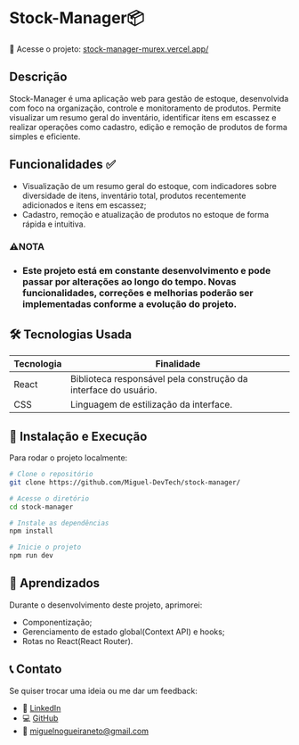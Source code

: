 # Stock-Manager📦

🎯 Acesse o projeto: [stock-manager-murex.vercel.app/](https://stock-manager-murex.vercel.app/)  

## Descrição
Stock-Manager é uma aplicação web para gestão de estoque, desenvolvida com foco na organização, controle e monitoramento de produtos. Permite visualizar um resumo geral do inventário, identificar itens em escassez e realizar operações como cadastro, edição e remoção de produtos de forma simples e eficiente.

## Funcionalidades ✅

- Visualização de um resumo geral do estoque, com indicadores sobre diversidade de itens, inventário total, produtos recentemente adicionados e itens em escassez;
- Cadastro, remoção e atualização de produtos no estoque de forma rápida e intuitiva.

### ⚠️NOTA
- ### Este projeto está em constante desenvolvimento e pode passar por alterações ao longo do tempo. Novas funcionalidades, correções e melhorias poderão ser implementadas conforme a evolução do projeto.
  
## 🛠️ Tecnologias Usada

| Tecnologia       | Finalidade                                         |
|------------------|----------------------------------------------------|
| React | Biblioteca responsável pela construção da interface do usuário. |
| CSS | Linguagem de estilização da interface. |


## 🚀 Instalação e Execução

Para rodar o projeto localmente:

```bash
# Clone o repositório
git clone https://github.com/Miguel-DevTech/stock-manager/

# Acesse o diretório
cd stock-manager

# Instale as dependências
npm install

# Inicie o projeto
npm run dev

```
## 🧠 Aprendizados

Durante o desenvolvimento deste projeto, aprimorei:

- Componentização;
- Gerenciamento de estado global(Context API) e hooks;
- Rotas no React(React Router).


## 📞 Contato

Se quiser trocar uma ideia ou me dar um feedback:

- 💼 [LinkedIn](https://www.linkedin.com/in/miguel-nogueira-de-amorim/)
- 💻 [GitHub](https://github.com/Miguel-DevTech/)
- 📧 miguelnogueiraneto@gmail.com
